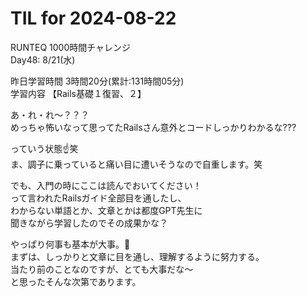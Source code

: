 # TIL for 2024-08-22

RUNTEQ 1000時間チャレンジ  
Day48: 8/21(水)  
  
昨日学習時間 3時間20分(累計:131時間05分)  
学習内容 【Rails基礎１復習、２】  

あ・れ・れ〜？？？  
めっちゃ怖いなって思ってたRailsさん意外とコードしっかりわかるな???  

っていう状態☝️笑  
ま、調子に乗っていると痛い目に遭いそうなので自重します。笑  

でも、入門の時にここは読んでおいてください！  
って言われたRailsガイド全部目を通したし、  
わからない単語とか、文章とかは都度GPT先生に  
聞きながら学習したのでその成果かな？  

やっぱり何事も基本が大事。🙏  
まずは、しっかりと文章に目を通し、理解するように努力する。  
当たり前のことなのですが、とても大事だな〜  
と思ったそんな次第であります。  
